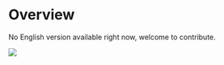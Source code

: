 # Overview

No English version available right now, welcome to contribute.

<a href="https://gitee.com/mindspore/docs/blob/master/docs/migration_guide/source_en/overview.md" target="_blank"><img src="https://gitee.com/mindspore/docs/raw/master/resource/_static/logo_source.png"></a>